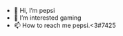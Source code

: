 - 👋 Hi, I’m pepsi
- 👀 I’m interested gaming
- 📫 How to reach me  pepsi.<3#7425
<!---
pepsi188/pepsi188 is a ✨ special ✨ repository because its `README.md` (this file) appears on your GitHub profile.
You can click the Preview link to take a look at your changes.
--->
